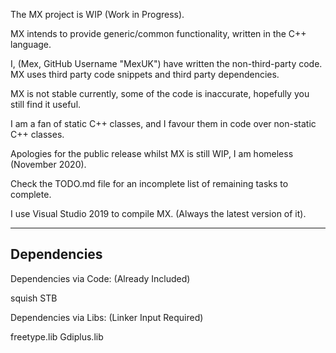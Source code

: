 The MX project is WIP (Work in Progress).

MX intends to provide generic/common functionality, written in the C++ language.

I, (Mex, GitHub Username "MexUK") have written the non-third-party code.
MX uses third party code snippets and third party dependencies.

MX is not stable currently, some of the code is inaccurate, hopefully you still find it useful.

I am a fan of static C++ classes, and I favour them in code over non-static C++ classes.

Apologies for the public release whilst MX is still WIP, I am homeless (November 2020).

Check the TODO.md file for an incomplete list of remaining tasks to complete.

I use Visual Studio 2019 to compile MX. (Always the latest version of it).

------------
Dependencies
------------
Dependencies via Code: (Already Included)

squish
STB

Dependencies via Libs: (Linker Input Required)

freetype.lib
Gdiplus.lib

